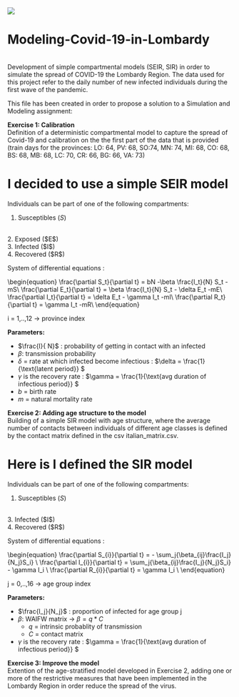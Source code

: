<img src="https://render.githubusercontent.com/render/math?math=e^{i \pi} = -1">


# Modeling-Covid-19-in-Lombardy
<br>
Development of simple compartmental models (SEIR, SIR) in order to simulate the spread of COVID-19 the Lombardy Region. The data used for this project refer to the daily number of new infected individuals during the first wave of the pandemic.

This file has been created in order to propose a solution to a Simulation and Modeling assignment:

**Exercise 1: Calibration**
<br>
Definition of a deterministic compartmental model to capture the spread of Covid-19 and calibration on the the first part of the data that is provided (train days for the provinces: LO: 64, PV: 68, SO:74, MN: 74, MI: 68, CO: 68, BS: 68, MB: 68, LC: 70, CR: 66, BG: 66, VA: 73)

# I decided to use a simple SEIR model
       
Individuals can be part of one of the following compartments:

1. Susceptibles ($S$) 
<br>
2. Exposed ($E$)
<br>
3. Infected ($I$) 
<br>
4. Recovered ($R$)


System of differential equations :

\begin{equation}
\frac{\partial S_t}{\partial t} = bN -\beta \frac{I_t}{N} S_t - mS\\
\frac{\partial E_t}{\partial t} = \beta \frac{I_t}{N} S_t - \delta E_t -mE\\
\frac{\partial I_t}{\partial t} = \delta E_t - \gamma I_t -mI\\
\frac{\partial R_t}{\partial t} = \gamma I_t -mR\\
\end{equation}

i = 1,..,12 $\rightarrow$  province index

**Parameters:**
* $\frac{I}{ N}$ : probability of getting in contact with an infected 
* $\beta$: transmission probability
* $\delta$ = rate at which infected become infectious : $\delta =  \frac{1}{\text{latent period}} $ 
* $\gamma$ is the recovery rate :  $\gamma =  \frac{1}{\text{avg duration of infectious period}} $ 
* $b$ = birth rate
* $m$ = natural mortality rate



**Exercise 2: Adding age structure to the model**
<br>
Building of a simple SIR model with age structure, where the average number of contacts between individuals of different age classes is defined by the contact matrix defined in the csv italian_matrix.csv.

# Here is I defined the SIR model
       
Individuals can be part of one of the following compartments:

1. Susceptibles ($S$) 
<br>
3. Infected ($I$) 
<br>
4. Recovered ($R$)


System of differential equations :

\begin{equation}
\frac{\partial S_{i}}{\partial t} = - \sum_j{\beta_{ij}\frac{I_j}{N_j}S_i} \\
\frac{\partial I_{i}}{\partial t} = \sum_j{\beta_{ij}\frac{I_j}{N_j}S_i} - \gamma I_i \\
\frac{\partial R_{i}}{\partial t} = \gamma I_i \\
\end{equation}

j = 0,..,16 $\rightarrow$  age group index

**Parameters:**
* $\frac{I_j}{N_j}$ : proportion of infected for age group j
* $\beta$: WAIFW matrix $\rightarrow$ $\beta = q * C$
    * $q$ = intrinsic probablity of transmission
    * $C$ = contact matrix
* $\gamma$ is the recovery rate :  $\gamma =  \frac{1}{\text{avg duration of infectious period}} $ 



**Exercise 3: Improve the model**
<br>
Extention of the age-stratified model developed in Exercise 2, adding one or more of the restrictive measures that have been implemented in the Lombardy Region in order reduce the spread of the virus. 


